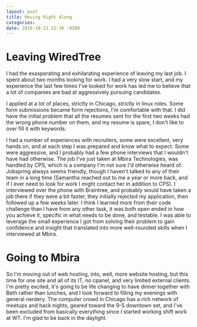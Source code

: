 ```yaml
---
layout: post
title: Moving Right Along
categories: 
date: 2016-10-23 12:30 -0500
---
```


# Leaving WiredTree
I had the exasperating and exhilarating experience of leaving my last job. 
I spent about two months looking for work. I had a very slow start, and 
my experience the last few times I've looked for work has led me to believe
that a lot of companies are bad at aggressively pursuing candidates. 

I applied at a lot of places, strictly in Chicago, strictly in linux roles.
Some form submissions became form rejections, I'm comfortable with that. 
I did have the initial problem that all the resumes sent for the first two weeks
had the wrong phone number on them, and my resume is spare, I don't like to 
over fill it with keywords. 

I had a number of experiences with recruiters, some were excellent, very hands on,
and at each step I was prepared and know what to expect. Some were aggressive,
and I probably had a few phone interviews that I wouldn't have had otherwise. The job
I've just taken at Mbira Technologies, was handled by CPS, which is a company I'm not 
sure I'd otherwise heard of. Jobspring always seems friendly, though I haven't talked to
any of their team in a long time (Samantha reached out to me a year or more back, and if 
I ever need to look for work I might contact her in addition to CPS). I interviewed over 
the phone with Braintree, and probably would have taken a job there if they were a bit faster,
they initially rejected my application, then followed up a few weeks later. I think I learned
more from their code challenge than I have from any other task, it was both open ended in how
you achieve it, specific in what needs to be done, and testable. I was able to leverage the 
small experience I got from solving their problem to gain confidence and insight that translated
into more well-rounded skills when I interviewed at Mbira.

# Going to Mbira

So I'm moving out of web hosting, into, well, more website hosting, but this time for one 
site and all of its IT, no cpanel, and very limited external clients.
I'm pretty excited, it's going to be life changing to have dinner together with Beth
rather than lunches, and I look forward to filling my evenings
with general nerdery. The computer crowd in Chicago has a rich network of meetups and 
hack nights, geared toward the 9-5 downtown set, and I've been excluded from basically 
everything since I started working shift work at WT. I'm glad to be back in the daylight. 

